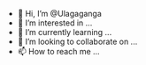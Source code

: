 - 👋 Hi, I’m @Ulagaganga
- 👀 I’m interested in ...
- 🌱 I’m currently learning ...
- 💞️ I’m looking to collaborate on ...
- 📫 How to reach me ...

<!---
Ulagaganga/Ulagaganga is a ✨ special ✨ repository because its `README.md` (this file) appears on your GitHub profile.
You can click the Preview link to take a look at your changes.
--->
